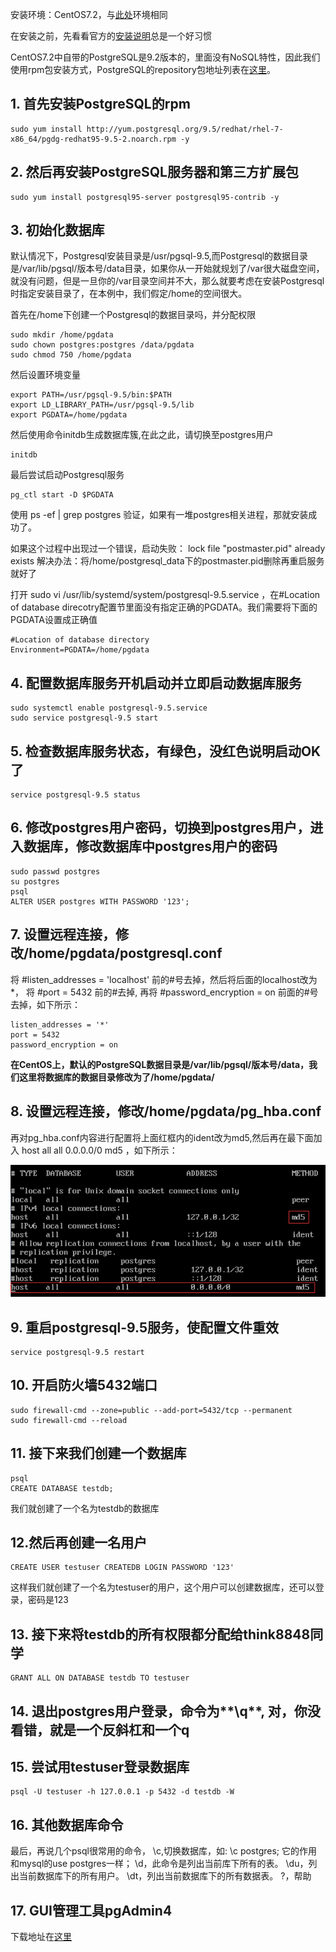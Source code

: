 安装环境：CentOS7.2，与[此处](http://www.cnblogs.com/think8848/p/5862469.html)环境相同

在安装之前，先看看官方的[安装说明](https://www.postgresql.org/download/linux/redhat/)总是一个好习惯

CentOS7.2中自带的PostgreSQL是9.2版本的，里面没有NoSQL特性，因此我们使用rpm包安装方式，PostgreSQL的repository包地址列表在[这里](http://yum.postgresql.org/repopackages.php)。

## 1. 首先安装PostgreSQL的rpm

```
sudo yum install http://yum.postgresql.org/9.5/redhat/rhel-7-x86_64/pgdg-redhat95-9.5-2.noarch.rpm -y
```

## 2. 然后再安装PostgreSQL服务器和第三方扩展包

```
sudo yum install postgresql95-server postgresql95-contrib -y
```

## 3. 初始化数据库
默认情况下，Postgresql安装目录是/usr/pgsql-9.5,而Postgresql的数据目录是/var/lib/pgsql/版本号/data目录，如果你从一开始就规划了/var很大磁盘空间，就没有问题，但是一旦你的/var目录空间并不大，那么就要考虑在安装Postgresql时指定安装目录了，在本例中，我们假定/home的空间很大。

首先在/home下创建一个Postgresql的数据目录吗，并分配权限

```
sudo mkdir /home/pgdata
sudo chown postgres:postgres /data/pgdata
sudo chmod 750 /home/pgdata
```

然后设置环境变量

```
export PATH=/usr/pgsql-9.5/bin:$PATH
export LD_LIBRARY_PATH=/usr/pgsql-9.5/lib
export PGDATA=/home/pgdata
```

然后使用命令initdb生成数据库簇,在此之此，请切换至postgres用户

```
initdb
```

最后尝试启动Postgresql服务

```
pg_ctl start -D $PGDATA
```

使用 ps -ef | grep postgres 验证，如果有一堆postgres相关进程，那就安装成功了。

如果这个过程中出现过一个错误，启动失败： lock file "postmaster.pid" already exists
解决办法：将/home/postgresql_data下的postmaster.pid删除再重启服务就好了

打开 sudo vi /usr/lib/systemd/system/postgresql-9.5.service ，在#Location of database direcotry配置节里面没有指定正确的PGDATA。我们需要将下面的PGDATA设置成正确值

```
#Location of database directory
Environment=PGDATA=/home/pgdata
```

## 4. 配置数据库服务开机启动并立即启动数据库服务

```
sudo systemctl enable postgresql-9.5.service
sudo service postgresql-9.5 start
```

## 5. 检查数据库服务状态，有绿色，没红色说明启动OK了

```
service postgresql-9.5 status
```

## 6. 修改postgres用户密码，切换到postgres用户，进入数据库，修改数据库中postgres用户的密码

```
sudo passwd postgres
su postgres
psql
ALTER USER postgres WITH PASSWORD '123';
```

## 7. 设置远程连接，修改/home/pgdata/postgresql.conf

将 #listen_addresses = 'localhost' 前的#号去掉，然后将后面的localhost改为*，
将 #port = 5432 前的#去掉,
再将 #password_encryption = on 前面的#号去掉，如下所示：

```
listen_addresses = '*'
port = 5432
password_encryption = on
```

**在CentOS上，默认的PostgreSQL数据目录是/var/lib/pgsql/版本号/data，我们这里将数据库的数据目录修改为了/home/pgdata/**

## 8. 设置远程连接，修改/home/pgdata/pg_hba.conf

再对pg_hba.conf内容进行配置将上面红框内的ident改为md5,然后再在最下面加入 host all all 0.0.0.0/0 md5 ，如下所示：

![img](img/pg_hba_conf.png)

## 9. 重启postgresql-9.5服务，使配置文件重效

```
service postgresql-9.5 restart
```

## 10. 开启防火墙5432端口

```
sudo firewall-cmd --zone=public --add-port=5432/tcp --permanent
sudo firewall-cmd --reload
```

## 11. 接下来我们创建一个数据库

```
psql
CREATE DATABASE testdb;
```

我们就创建了一个名为testdb的数据库

## 12.然后再创建一名用户

```
CREATE USER testuser CREATEDB LOGIN PASSWORD '123'
```

这样我们就创建了一个名为testuser的用户，这个用户可以创建数据库，还可以登录，密码是123

## 13. 接下来将testdb的所有权限都分配给think8848同学

```
GRANT ALL ON DATABASE testdb TO testuser
```

## 14. 退出postgres用户登录，命令为**\q**, 对，你没看错，就是一个反斜杠和一个q

## 15. 尝试用testuser登录数据库

```
psql -U testuser -h 127.0.0.1 -p 5432 -d testdb -W
```

## 16. 其他数据库命令

最后，再说几个psql很常用的命令，
\c,切换数据库，如: \c postgres; 它的作用和mysql的use postgres一样；
\d，此命令是列出当前库下所有的表。
\du，列出当前数据库下的所有用户。
\dt，列出当前数据库下的所有数据表。
\?，帮助

## 17. GUI管理工具pgAdmin4
下载地址在[这里](https://www.pgadmin.org/download/windows4.php) 
